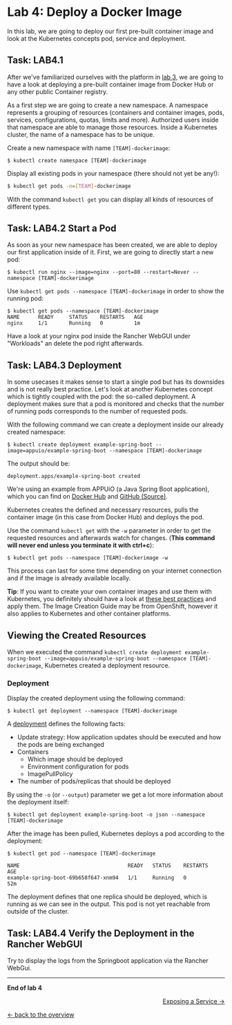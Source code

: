 # Lab 4: Deploy a Docker Image

In this lab, we are going to deploy our first pre-built container image and look at the Kubernetes concepts pod, service and deployment.


## Task: LAB4.1

After we've familiarized ourselves with the platform in [lab 3](03_first_steps.md), we are going to have a look at deploying a pre-built container image from Docker Hub or any other public Container registry.

As a first step we are going to create a new namespace. A namespace represents a grouping of resources (containers and container images, pods, services, configurations, quotas, limits and more). Authorized users inside that namespace are able to manage those resources. Inside a Kubernetes cluster, the name of a namespace has to be unique.



Create a new namespace with name `[TEAM]-dockerimage`:

```
$ kubectl create namespace [TEAM]-dockerimage
```

Display all existing pods in your namespace (there should not yet be any!):
```bash
$ kubectl get pods -n=[TEAM]-dockerimage
```

With the command `kubectl get` you can display all kinds of resources of different types.


## Task: LAB4.2 Start a Pod

As soon as your new namespace has been created, we are able to deploy our first application inside of it. First, we are going to directly start a new pod:

```
$ kubectl run nginx --image=nginx --port=80 --restart=Never --namespace [TEAM]-dockerimage
```

Use `kubectl get pods --namespace [TEAM]-dockerimage` in order to show the running pod:
```
$ kubectl get pods --namespace [TEAM]-dockerimage
NAME      READY     STATUS    RESTARTS   AGE
nginx     1/1       Running   0          1m
```

Have a look at your nginx pod inside the Rancher WebGUI under "Workloads" an delete the pod right afterwards.

## Task: LAB4.3 Deployment

In some usecases it makes sense to start a single pod but has its downsides and is not really best practice. Let's look at another Kubernetes concept which is tightly coupled with the pod: the so-called deployment. A deployment makes sure that a pod is monitored and checks that the number of running pods corresponds to the number of requested pods.

With the following command we can create a deployment inside our already created namespace:


```
$ kubectl create deployment example-spring-boot --image=appuio/example-spring-boot --namespace [TEAM]-dockerimage
```

The output should be:
```
deployment.apps/example-spring-boot created
```

We're using an example from APPUiO (a Java Spring Boot application), which you can find on [Docker Hub](https://hub.docker.com/r/appuio/example-spring-boot/) and [GitHub (Source)](https://github.com/appuio/example-spring-boot-helloworld).

Kubernetes creates the defined and necessary resources, pulls the container image (in this case from Docker Hub) and deploys the pod.

Use the command `kubectl get` with the `-w` parameter in order to get the requested resources and afterwards watch for changes. (**This command will never end unless you terminate it with ctrl+c**):


```
$ kubectl get pods --namespace [TEAM]-dockerimage -w
```

This process can last for some time depending on your internet connection and if the image is already available locally.

**Tip**: If you want to create your own container images and use them with Kubernetes, you definitely should have a look at [these best practices](https://docs.openshift.com/container-platform/latest/creating_images/guidelines.html) and apply them. The Image Creation Guide may be from OpenShift, however it also applies to Kubernetes and other container platforms.




## Viewing the Created Resources

When we executed the command `kubectl create deployment example-spring-boot --image=appuio/example-spring-boot --namespace [TEAM]-dockerimage`, Kubernetes created a deployment resource.


### Deployment

Display the created deployment using the following command:

```
$ kubectl get deployment --namespace [TEAM]-dockerimage
```
A [deployment](https://kubernetes.io/docs/concepts/workloads/controllers/deployment/) defines the following facts:

- Update strategy: How application updates should be executed and how the pods are being exchanged
- Containers
  - Which image should be deployed
  - Environment configuration for pods
  - ImagePullPolicy
- The number of pods/replicas that should be deployed

By using the `-o` (or `--output`) parameter we get a lot more information about the deployment itself:
```
$ kubectl get deployment example-spring-boot -o json --namespace [TEAM]-dockerimage
```

After the image has been pulled, Kubernetes deploys a pod according to the deployment:

```
$ kubectl get pod --namespace [TEAM]-dockerimage
```

```
NAME                                   READY   STATUS    RESTARTS   AGE
example-spring-boot-69b658f647-xnm94   1/1     Running   0          52m
```

The deployment defines that one replica should be deployed, which is running as we can see in the output. This pod is not yet reachable from outside of the cluster.

## Task: LAB4.4 Verify the Deployment in the Rancher WebGUI

Try to display the logs from the Springboot application via the Rancher WebGui.


---

**End of lab 4**

<p width="100px" align="right"><a href="05_expose_service.md">Exposing a Service →</a></p>

[← back to the overview](../README.md)

